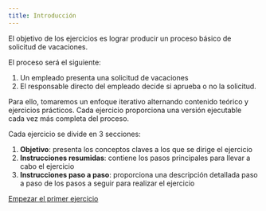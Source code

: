 ```yaml
---
title: Introducción
---
```


El objetivo de los ejercicios es lograr producir un proceso básico de solicitud de vacaciones.

El proceso será el siguiente:
1. Un empleado presenta una solicitud de vacaciones
1. El responsable directo del empleado decide si aprueba o no la solicitud.

Para ello, tomaremos un enfoque iterativo alternando contenido teórico y ejercicios prácticos.
Cada ejercicio proporciona una versión ejecutable cada vez más completa del proceso.

Cada ejercicio se divide en 3 secciones:
1. **Objetivo**: presenta los conceptos claves a los que se dirige el ejercicio
1. **Instrucciones resumidas**: contiene los pasos principales para llevar a cabo el ejercicio
1. **Instrucciones paso a paso**: proporciona una descripción detallada paso a paso de los pasos a seguir para realizar el ejercicio

[Empezar el primer ejercicio](01-bpmn-design.md)
